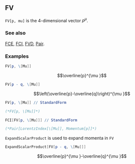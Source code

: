 ## FV

`FV[p, mu]` is the $4$-dimensional vector $p^{\mu }$.

### See also

[FCE](FCE), [FCI](FCI), [FVD](FVD), [Pair](Pair).

### Examples

```mathematica
FV[p, \[Mu]]
```

$$\overline{p}^{\mu }$$

```mathematica
FV[p - q, \[Mu]]
```

$$\left(\overline{p}-\overline{q}\right)^{\mu }$$

```mathematica
FV[p, \[Mu]] // StandardForm

(*FV[p, \[Mu]]*)
```

```mathematica
FCI[FV[p, \[Mu]]] // StandardForm

(*Pair[LorentzIndex[\[Mu]], Momentum[p]]*)
```

`ExpandScalarProduct` is used to expand momenta in `FV`

```mathematica
ExpandScalarProduct[FV[p - q, \[Mu]]]
```

$$\overline{p}^{\mu }-\overline{q}^{\mu }$$